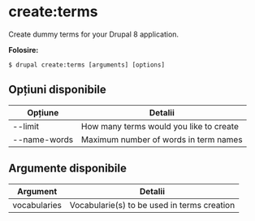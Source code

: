 # create:terms
Create dummy terms for your Drupal 8 application.

**Folosire:**
```
$ drupal create:terms [arguments] [options]
```

## Opțiuni disponibile
Opțiune | Detalii
-------|-------------
--limit | How many terms would you like to create
--name-words | Maximum number of words in term names

## Argumente disponibile
Argument | Detalii
---------|-------------
vocabularies | Vocabularie(s) to be used in terms creation
